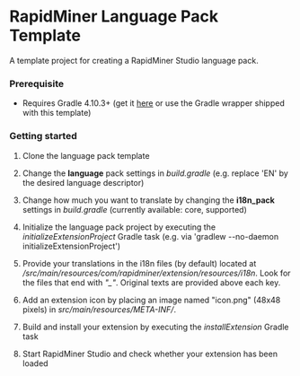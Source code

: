 RapidMiner Language Pack Template
=============================

A template project for creating a RapidMiner Studio language pack. 

### Prerequisite
* Requires Gradle 4.10.3+ (get it [here](http://gradle.org/installation) or use the Gradle wrapper shipped with this template)

### Getting started
1. Clone the language pack template

2. Change the **language** pack settings in _build.gradle_ (e.g. replace 'EN' by the desired language descriptor)

3. Change how much you want to translate by changing the **i18n_pack** settings in _build.gradle_ (currently available: core, supported)

4. Initialize the language pack project by executing the _initializeExtensionProject_ Gradle task (e.g. via 'gradlew --no-daemon initializeExtensionProject')

5. Provide your translations in the i18n files (by default) located at _/src/main/resources/com/rapidminer/extension/resources/i18n_. Look for the files that end with _"\_<language>"_. Original texts are provided above each key.

6. Add an extension icon by placing an image named "icon.png" (48x48 pixels) in  _src/main/resources/META-INF/_. 

7. Build and install your extension by executing the _installExtension_ Gradle task 

8. Start RapidMiner Studio and check whether your extension has been loaded
